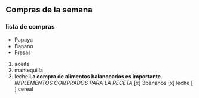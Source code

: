 ## Compras de la semana
### lista de compras

- Papaya
- Banano
- Fresas

1. aceite
2. mantequilla
3. leche
**La compra de alimentos balanceados es importante**
*IMPLEMENTOS COMPRADOS PARA LA RECETA*
[x] 3bananos
[x] leche
[ ] cereal